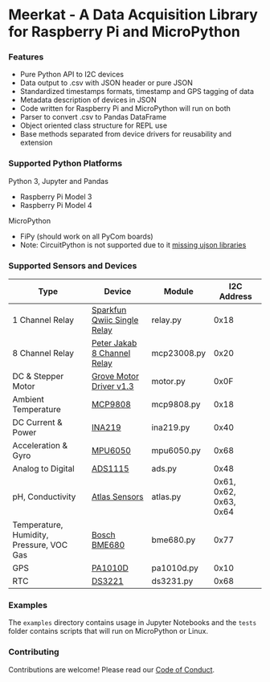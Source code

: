 # Meerkat - A Data Acquisition Library for Raspberry Pi and MicroPython

### Features  

* Pure Python API to I2C devices
* Data output to .csv with JSON header or pure JSON
* Standardized timestamps formats, timestamp and GPS tagging of data  
* Metadata description of devices in JSON
* Code written for Raspberry Pi and MicroPython will run on both
* Parser to convert .csv to Pandas DataFrame
* Object oriented class structure for REPL use
* Base methods separated from device drivers for reusability and extension

### Supported Python Platforms  
Python 3, Jupyter and Pandas  

* Raspberry Pi Model 3
* Raspberry Pi Model 4  

MicroPython
* FiPy (should work on all PyCom boards)  
* Note: CircuitPython is not supported due to it [missing ujson libraries](https://circuitpython.readthedocs.io/en/latest/docs/library/index.html)  

### Supported Sensors and Devices  
| Type | Device | Module | I2C Address |  
| ---- | ------ | ------ | ----------- |  
| 1 Channel Relay        | [Sparkfun Qwiic Single Relay](https://jap.hu/electronic/relay_module_i2c.html) | relay.py    | 0x18 |  
| 8 Channel Relay        | [Peter Jakab 8 Channel Relay](https://jap.hu/electronic/relay_module_i2c.html) | mcp23008.py | 0x20 |  
| DC & Stepper Motor     | [Grove Motor Driver v1.3](http://wiki.seeedstudio.com/Grove-I2C_Motor_Driver_V1.3/) | motor.py   | 0x0F |  
| Ambient Temperature    | [MCP9808](https://www.adafruit.com/product/1782)   | mcp9808.py | 0x18 |  
| DC Current & Power     | [INA219](https://www.adafruit.com/product/904)     | ina219.py  | 0x40 |  
| Acceleration & Gyro    | [MPU6050](https://www.adafruit.com/product/3886)   | mpu6050.py | 0x68 |  
| Analog to Digital      | [ADS1115](https://www.adafruit.com/product/1085)   | ads.py     | 0x48 |  
| pH, Conductivity       | [Atlas Sensors](https://www.atlas-scientific.com/) | atlas.py   | 0x61, 0x62, 0x63, 0x64 |  
| Temperature, Humidity, Pressure, VOC Gas | [Bosch BME680](https://www.sparkfun.com/products/14570) | bme680.py  | 0x77 |  
| GPS                    | [PA1010D](https://www.adafruit.com/product/4415)   | pa1010d.py | 0x10 |  
| RTC                    | [DS3221](https://www.adafruit.com/product/3013)    | ds3231.py  | 0x68 |  

### Examples  

The `examples` directory contains usage in Jupyter Notebooks and the `tests` folder contains scripts that will run on MicroPython or Linux.

### Contributing  

Contributions are welcome! Please read our [Code of Conduct](https://www.contributor-covenant.org/version/1/4/code-of-conduct/).
